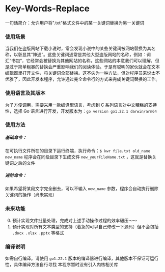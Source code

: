 # Key-Words-Replace
一句话简介：允许用户将".txt"格式文件中的某一关键词替换为另一关键词

### 使用场景

当我们在盗版网站下载小说时，常会发现小说中的某些关键词被网站替换为其名称，以彰显其“神通”。这些关键词通常是其他大型盗版网站的名称，例如：词汇“书包”，它经常会被替换为其他网站的名称，这些网站的本意我们可以理解，但是过于简单粗暴的替换会严重影响我们的阅读体验。于是有聪明的家伙就会在文本编辑器里打开文件，将关键词全部替换。这不失为一种方法，但对程序员来说太不优雅了，因此开发本程序，允许通过完全命令行的方式来完成关键词替换的工作。

### 使用语言及其版本

为了方便调用，需要采用一款编译型语言，考虑到 C 系列语言对中文糟糕的支持性，选择 Go 语言进行开发，开发版本为：`go version go1.22.1 darwin/arm64` 

### 使用方法

##### 基础命令：

在可执行文件所在的目录下运行终端，执行命令：`$ kwr file.txt old_name new_name` 程序会在同级目录下生成文件 `new_yourFileName.txt` ，这就是替换关键词之后的文件

##### 进阶命令：

如果希望将某段文字完全删去，可以不输入 `new_name` 参数，程序会自动执行删除关键词的操作（尚未实现）

### 未来功能

0. 预计实现文件批量处理，完成对上述手动操作过程的效率碾压～～
1. 预计实现对所有文本类型的支持（着急的可以自己修改一下源码）但不会包括 `.docx .xlsx .pptx` 等格式

### 编译说明

如需自行编译，请使用 `go1.22.1` 版本的编译器进行编译，其他版本不保证可运行性，具体编译方法自行寻找
本程序暂时没有引入内核相关库
